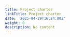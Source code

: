 ```yaml
---
title: Project charter
linkTitle: Project charter
date: '2025-04-29T16:24:00Z'
weight: 0
description: No content
---
```



